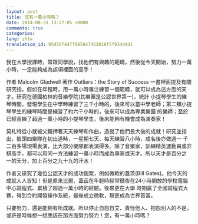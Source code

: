 ```yaml
---
layout: post
title: 您有一萬小時嗎？
date: 2014-08-31 13:27:05 +0800
comments: true
categories:
lang: zhtw
translation_id: 95d56f447f085847452018f5f934d4d1
---
```


我在大學授課時，常跟同學說，找他們有興趣的範疇，然後從今天開始，努力一萬小時，一定能夠成為該項裡面的高手！

作者 Malcolm Gladwell 著作 Outliers：the Story of Success 一書裡面提及有關研究指，假如在年輕時，用一萬小時專注練習一個範疇，就可以成為這方面的天才。研究在德國柏林的音樂學院(其樂團是公認世界第一)，統計 小提琴學生的練琴時間，發現學生在中學時練習了三千小時的，後來可以當中學老師；第二類小提琴學生的練琴時間是練習了約六千小時的，後來可以成為專業樂團 的樂師；至於已經苦練了超過一萬小時的小提琴學生，後來能夠有機會成為演奏家！

莫札特從小就被父親押著天天練琴和作曲，造就了他們長大後的成就！研究並指出，披頭四樂隊在初出道時，一星期七天、每天練習八小時，成名後亦做過一 千二百多場現場表演，比大部分樂隊都表演得多。除了音樂家，訓練精英運動員或弈棋高手，都可以用同一方法練習一萬小時而成為專家或天才。所以天才是百分之 一的天分，加上百分之九十九的汗水！

作者又研究了幾位公認天才的成功個案，例如微軟的蓋茨(Bill Gates)。他今天的成就人人皆知！但是原來比爾．蓋茲在年輕時經常徹夜在24小時開放的學校電腦中心寫程式、累積了超過一萬小時的經驗。後來更在大學 時期贏了全國寫程式大賽，得到合約開發操作系統，最後成立微軟，現更成為世界首富。

只要努力，還是能夠有所成就。所以停止自怨自艾、責怪他人、抱怨別人的不是， 或許是時候想一想應該在那方面努力努力！您，有一萬小時嗎？
